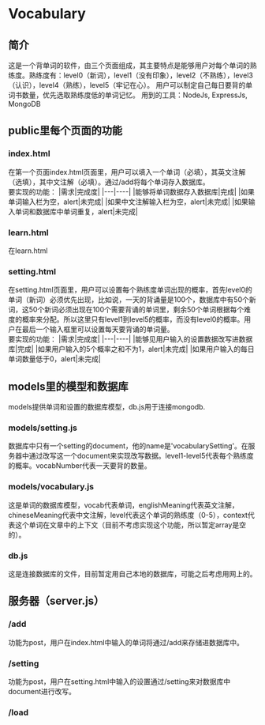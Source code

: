 # Vocabulary

## 简介

这是一个背单词的软件，由三个页面组成，其主要特点是能够用户对每个单词的熟练度。熟练度有：level0（新词），level1（没有印象），level2（不熟练），level3（认识），level4（熟练），level5（牢记在心）。
用户可以制定自己每日要背的单词书数量，优先选取熟练度低的单词记忆。
用到的工具：NodeJs, ExpressJs, MongoDB

## public里每个页面的功能
### index.html
在第一个页面index.html页面里，用户可以填入一个单词（必填），其英文注解（选填），其中文注解（必填）。通过/add将每个单词存入数据库。<br/>
要实现的功能：	
|需求|完成度|
|---|----|
|能够将单词数据存入数据库|完成|
|如果单词输入栏为空，alert|未完成|
|如果中文注解输入栏为空，alert|未完成|
|如果输入单词和数据库中单词重复，alert|未完成|

### learn.html
在learn.html

### setting.html
在setting.html页面里，用户可以设置每个熟练度单词出现的概率，首先level0的单词（新词）必须优先出现，比如说，一天的背诵量是100个，数据库中有50个新词，这50个新词必须出现在100个需要背诵的单词里，剩余50个单词根据每个难度的概率来分配。所以这里只有level1到level5的概率，而没有level0的概率。用户在最后一个输入框里可以设置每天要背诵的单词量。<br/>
要实现的功能：
|需求|完成度|
|---|----|
|能够见用户输入的设置数据改写进数据库|完成|
|如果用户输入的5个概率之和不为1，alert|未完成|
|如果用户输入的每日单词数量低于0，alert|未完成|

## models里的模型和数据库
models提供单词和设置的数据库模型，db.js用于连接mongodb.

### models/setting.js
数据库中只有一个setting的document，他的name是'vocabularySetting'。在服务器中通过改写这一个document来实现改写数据。level1-level5代表每个熟练度的概率。vocabNumber代表一天要背的数量。

### models/vocabulary.js
这是单词的数据库模型，vocab代表单词，englishMeaning代表英文注解，chineseMeaning代表中文注解，level代表这个单词的熟练度（0-5），context代表这个单词在文章中的上下文（目前不考虑实现这个功能，所以暂定array是空的）。

### db.js
这是连接数据库的文件，目前暂定用自己本地的数据库，可能之后考虑用网上的。

## 服务器（server.js）

### /add
功能为post，用户在index.html中输入的单词将通过/add来存储进数据库中。

### /setting
功能为post，用户在setting.html中输入的设置通过/setting来对数据库中document进行改写。

### /load
